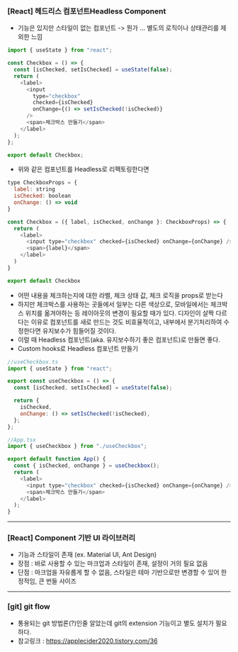 ### [React] 헤드리스 컴포넌트Headless Component

- 기능은 있지만 스타일이 없는 컴포넌트 -> 뭔가 ... 별도의 로직이나 상태관리를 제외한 느낌

```javascript
import { useState } from "react";

const Checkbox = () => {
  const [isChecked, setIsChecked] = useState(false);
  return (
    <label>
      <input
        type="checkbox"
        checked={isChecked}
        onChange={() => setIsChecked(!isChecked)}
      />
      <span>체크박스 만들기</span>
    </label>
  );
};

export default Checkbox;
```

- 위와 같은 컴포넌트를 Headless로 리팩토링한다면

```javascript
type CheckboxProps = {
  label: string
  isChecked: boolean
  onChange: () => void
}

const Checkbox = ({ label, isChecked, onChange }: CheckboxProps) => {
  return (
    <label>
      <input type="checkbox" checked={isChecked} onChange={onChange} />
      <span>{label}</span>
    </label>
  )
}

export default Checkbox
```

- 어떤 내용을 체크하는지에 대한 라벨, 체크 상태 값, 체크 로직을 props로 받는다
- 하지만 체크박스를 사용하는 곳들에서 일부는 다른 색상으로, 모바일에서는 체크박스 위치를 옮겨야하는 등 레이아웃의 변경이 필요할 때가 있다. 디자인이 살짝 다르다는 이유로 컴포넌트를 새로 만드는 것도 비효율적이고, 내부에서 분기처리하여 수정한다면 유지보수가 힘들어질 것이다.
- 이럴 때 Headless 컴포넌트(aka. 유지보수하기 좋은 컴포넌트)로 만들면 좋다.
- Custom hooks로 Headless 컴포넌트 만들기

```javascript
//useCheckbox.ts
import { useState } from "react";

export const useCheckbox = () => {
  const [isChecked, setIsChecked] = useState(false);

  return {
    isChecked,
    onChange: () => setIsChecked(!isChecked),
  };
};
```

```javascript
//App.tsx
import { useCheckbox } from "./useCheckbox";

export default function App() {
  const { isChecked, onChange } = useCheckbox();
  return (
    <label>
      <input type="checkbox" checked={isChecked} onChange={onChange} />
      <span>체크박스 만들기</span>
    </label>
  );
}
```

---

### [React] Component 기반 UI 라이브러리 
- 기능과 스타일이 존재 (ex. Material UI, Ant Design)
- 장점 : 바로 사용할 수 있는 마크업과 스타일이 존재, 설정이 거의 필요 없음
- 단점 : 마크업을 자유롭게 할 수 없음, 스타일은 테마 기반으로만 변경할 수 있어 한정적임, 큰 번들 사이즈

---

### [git] git flow
- 통용되는 git 방법론(?)인줄 알았는데 git의 extension 기능이고 별도 설치가 필요하다.
- 참고링크 : https://applecider2020.tistory.com/36